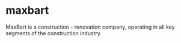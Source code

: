 maxbart
=======

MaxBart is a construction - renovation company, operating in all key segments of the construction industry.